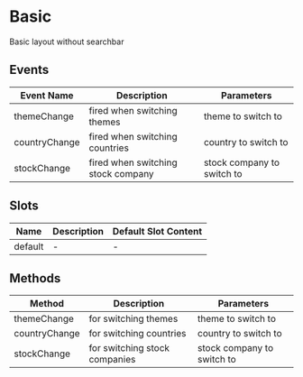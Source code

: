 # Basic

Basic layout without searchbar

## Events

<!-- @vuese:Basic:events:start -->
|Event Name|Description|Parameters|
|---|---|---|
|themeChange|fired when switching themes|theme to switch to|
|countryChange|fired when switching countries|country to switch to|
|stockChange|fired when switching stock company|stock company to switch to|

<!-- @vuese:Basic:events:end -->


## Slots

<!-- @vuese:Basic:slots:start -->
|Name|Description|Default Slot Content|
|---|---|---|
|default|-|-|

<!-- @vuese:Basic:slots:end -->


## Methods

<!-- @vuese:Basic:methods:start -->
|Method|Description|Parameters|
|---|---|---|
|themeChange|for switching themes|theme to switch to|
|countryChange|for switching countries|country to switch to|
|stockChange|for switching stock companies|stock company to switch to|

<!-- @vuese:Basic:methods:end -->


